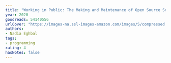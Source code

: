 ```yaml
---
title: "Working in Public: The Making and Maintenance of Open Source Software"
year: 2020
goodreads: 54140556
urlCover: "https://images-na.ssl-images-amazon.com/images/S/compressed.photo.goodreads.com/books/1592447742i/54140556.jpg"
authors:
- Nadia Eghbal
tags:
- programming
rating: 4
hasNotes: false
---
```

